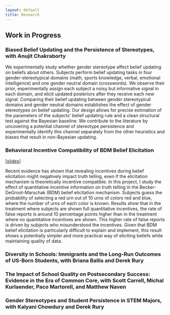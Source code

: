 ```yaml
---
layout: default
title: Research
---
```




## Work in Progress

### **Biased Belief Updating and the Persistence of Stereotypes**, with Anujit Chakraborty

We experimentally study whether gender stereotype affect belief updating on beliefs about others. Subjects perform belief updating tasks in four gender-stereotypical domains (math, sports knowledge, verbal, emotional intelligence) and one gender neutral domain (crosswords). We observe their prior, experimentally assign each subject a noisy but informative signal in each domain, and elicit updated posteriors after they receive each new signal. Comparing their belief updating between gender stereotypical domains and gender neutral domains establishes the effect of gender stereotypes on belief updating. Our design allows for precise estimation of the parameters of the subjects' belief updating rule and a clean structural test against the Bayesian baseline. We contribute to the literature by uncovering a potential channel of stereotype persistence and experimentally identify this channel separately from the other heuristics and biases that result in non-Bayesian updating.

### **Behavioral Incentive Compatibility of BDM Belief Elicitation**

[<a href="https://chesun.github.io/assets/research/bdm_incentive_compatibility_esa.pdf" target="_blank">slides</a>]

Recent evidence has shown that revealing incentives during belief elicitation might negatively impact truth telling, even if the elicitation mechanism is theoretically incentive compatible. In this project, I study the effect of quantitative incentive information on truth telling in the Becker-DeGroot-Marschak (BDM) belief elicitation mechanism. Subjects guess the probability of selecting a red urn out of 10 urns of colors red and blue, where the number of urns of each color is known. Results show that in the treatment where subjects are shown full quantitative incentives, the rate of false reports is around 10 percentage points higher than in the treatment where no quantitative incentives are shown. This higher rate of false reports is driven by subjects who misunderstood the incentives. Given that BDM belief elicitation is particularly difficult to explain and implement, this result shows a potentially simpler and more practical way of eliciting beliefs while maintaining quality of data.


### **Diversity in Schools: Immigrants and the Long-Run Outcomes of US-Born Students**, with Briana Ballis and Derek Rury


### **The Impact of School Quality on Postsecondary Success: Evidence in the Era of Common Core**, with Scott Carrell, Michal Kurlaender, Paco Martorell, and Matthew Naven

### **Gender Stereotypes and Student Persistence in STEM Majors**, with Kalyani Chowdury and Derek Rury
